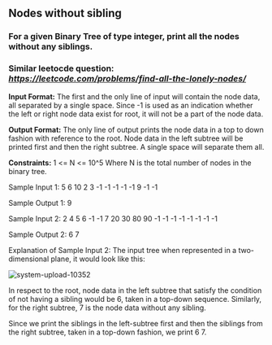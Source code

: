 ## Nodes without sibling


### For a given Binary Tree of type integer, print all the nodes without any siblings.
### Similar leetocde question: *https://leetcode.com/problems/find-all-the-lonely-nodes/*

**Input Format:**
The first and the only line of input will contain the node data, all separated by a single space. Since -1 is used as an indication whether the left or right node data exist for root, it will not be a part of the node data.

**Output Format:**
The only line of output prints the node data in a top to down fashion with reference to the root. 
Node data in the left subtree will be printed first and then the right subtree.
A single space will separate them all.


**Constraints:**
1 <= N <= 10^5
Where N is the total number of nodes in the binary tree.


Sample Input 1:
5 6 10 2 3 -1 -1 -1 -1 -1 9 -1 -1

Sample Output 1:
9    

Sample Input 2:
2 4 5 6 -1 -1 7 20 30 80 90 -1 -1 -1 -1 -1 -1 -1 -1

Sample Output 2:
6 7 

Explanation of Sample Input 2:
The input tree when represented in a two-dimensional plane, it would look like this:     

![system-upload-10352](https://user-images.githubusercontent.com/55676207/148429139-52012de4-6091-4197-b617-2cc1f0b06a0e.jpg)

In respect to the root, node data in the left subtree that satisfy the condition of not having a sibling would be 6, taken in a top-down sequence. Similarly, for the right subtree, 7 is the node data without any sibling.

Since we print the siblings in the left-subtree first and then the siblings from the right subtree, taken in a top-down fashion, we print 6 7.


